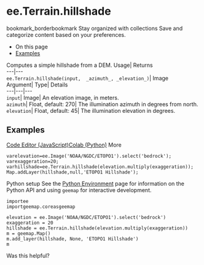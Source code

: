  
#  ee.Terrain.hillshade
bookmark_borderbookmark Stay organized with collections  Save and categorize content based on your preferences.
  * On this page
  * [Examples](https://developers.google.com/earth-engine/apidocs/ee-terrain-hillshade#examples)


Computes a simple hillshade from a DEM. 
Usage| Returns  
---|---  
`ee.Terrain.hillshade(input,  _azimuth_, _elevation_)`| Image  
Argument| Type| Details  
---|---|---  
`input`| Image| An elevation image, in meters.  
`azimuth`| Float, default: 270| The illumination azimuth in degrees from north.  
`elevation`| Float, default: 45| The illumination elevation in degrees.  
## Examples
[Code Editor (JavaScript)](https://developers.google.com/earth-engine/apidocs/ee-terrain-hillshade#code-editor-javascript-sample)[Colab (Python)](https://developers.google.com/earth-engine/apidocs/ee-terrain-hillshade#colab-python-sample) More
```
varelevation=ee.Image('NOAA/NGDC/ETOPO1').select('bedrock');
varexaggeration=20;
varhillshade=ee.Terrain.hillshade(elevation.multiply(exaggeration));
Map.addLayer(hillshade,null,'ETOPO1 Hillshade');
```
Python setup
See the [ Python Environment](https://developers.google.com/earth-engine/guides/python_install) page for information on the Python API and using `geemap` for interactive development.
```
importee
importgeemap.coreasgeemap
```
```
elevation = ee.Image('NOAA/NGDC/ETOPO1').select('bedrock')
exaggeration = 20
hillshade = ee.Terrain.hillshade(elevation.multiply(exaggeration))
m = geemap.Map()
m.add_layer(hillshade, None, 'ETOPO1 Hillshade')
m
```

Was this helpful?
